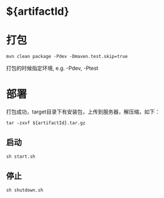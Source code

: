 # ${artifactId}

# 打包
```shell
mvn clean package -Pdev -Dmaven.test.skip=true
```
打包的时候指定环境, e.g. -Pdev, -Ptest


# 部署
打包成功，target目录下有安装包，上传到服务器，解压缩，如下：
```shell
tar -zxvf ${artifactId}.tar.gz
```

## 启动
```shell
sh start.sh
```

## 停止
```shell
sh shutdown.sh
```
